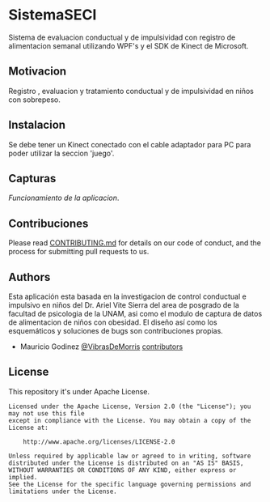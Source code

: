# SistemaSECI
Sistema de evaluacion conductual y de impulsividad con registro de alimentacion semanal
utilizando WPF's y el SDK de Kinect de Microsoft.

## Motivacion
Registro , evaluacion y tratamiento conductual y de impulsividad en niños con sobrepeso.

## Instalacion
Se debe tener un Kinect conectado con el cable adaptador para PC para poder utilizar la seccion 'juego'.

## Capturas
*Funcionamiento de la aplicacion*.

## Contribuciones
Please read [CONTRIBUTING.md](https://gist.github.com/MauMorris/de3d23cd7c14804fbcae4db0f9afe650) for details on our code of conduct, and the process for submitting pull requests to us.

## Authors
Esta aplicación esta basada en la investigacion de control conductual e impulsivo en niños del Dr. Ariel Vite Sierra 
del area de posgrado de la facultad de psicologia de la UNAM, 
asi como el modulo de captura de datos de alimentacion de niños con obesidad. 
El diseño así como los esquemáticos y soluciones de bugs son contribuciones propias.
* Mauricio Godinez [@VibrasDeMorris](https://twitter.com/vibrasdemorris) [contributors](https://github.com/MauMorris)

## License
This repository it's under Apache License. 
```
Licensed under the Apache License, Version 2.0 (the "License"); you may not use this file 
except in compliance with the License. You may obtain a copy of the License at:

    http://www.apache.org/licenses/LICENSE-2.0

Unless required by applicable law or agreed to in writing, software
distributed under the License is distributed on an "AS IS" BASIS,  
WITHOUT WARRANTIES OR CONDITIONS OF ANY KIND, either express or implied.
See the License for the specific language governing permissions and
limitations under the License.
```
